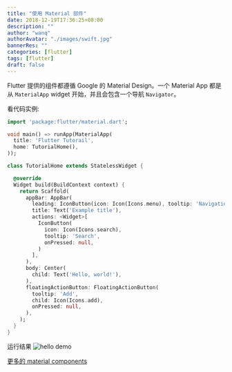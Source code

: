 ```yaml
---
title: "使用 Material 部件"
date: 2018-12-19T17:36:25+08:00
description: ""
author: "wanq"
authorAvatar: "./images/swift.jpg"
bannerRes: ""
categories: [flutter]
tags: [flutter]
draft: false
---
```

Flutter 提供的组件都遵循 Google 的 Material Design。一个 Material App 都是从 `MaterialApp` widget 开始，并且会包含一个导航 `Navigator`。

看代码实例:
<!--more-->
```dart
import 'package:flutter/material.dart';

void main() => runApp(MaterialApp(
  title: 'Flutter Tutorail',
  home: TutorialHome(),
));

class TutorialHome extends StatelessWidget {

  @override
  Widget build(BuildContext context) {
    return Scaffold(
      appBar: AppBar(
        leading: IconButton(icon: Icon(Icons.menu), tooltip: 'Navigation menu', onPressed: null),
        title: Text('Example title'),
        actions: <Widget>[
          IconButton(
            icon: Icon(Icons.search),
            tooltip: 'Search',
            onPressed: null,
          )
        ],
      ),
      body: Center(
        child: Text('Hello, world!'),
      ),
      floatingActionButton: FloatingActionButton(
        tooltip: 'Add',
        child: Icon(Icons.add),
        onPressed: null,
      ),
    );
  }
}
```


运行结果
![hello demo](/post/flutter/QQ20181219-174955@2x.png)


[更多的 material components](https://flutter.io/docs/development/ui/widgets/material)
